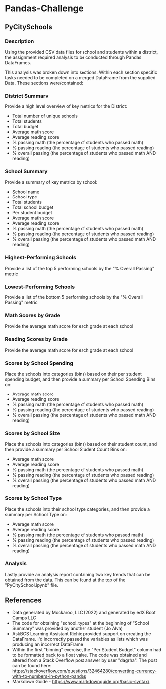 # Pandas-Challenge

## PyCitySchools

### Description  

Using the provided CSV data files for school and students within a district, the assignment required analysis to be conducted through Pandas DataFrames.  

This analysis was broken down into sections. Within each section specific tasks needed to be completed on a merged DataFrame from the supplied Data. These sections were/contained:  

### District Summary  

Provide a high level overview of key metrics for the District:  

 - Total number of unique schools  
 - Total students  
 - Total budget   
 - Average math score   
 - Average reading score    
 - % passing math (the percentage of students who passed math)   
 - % passing reading (the percentage of students who passed reading)   
 - % overall passing (the percentage of students who passed math AND reading)

### School Summary  

Provide a summary of key metrics by school:

 - School name    
 - School type   
 - Total students   
 - Total school budget   
 - Per student budget   
 - Average math score   
 - Average reading score   
 - % passing math (the percentage of students who passed math)   
 - % passing reading (the percentage of students who passed reading)   
 - % overall passing (the percentage of students who passed math AND reading)  

### Highest-Performing Schools  

Provide a list of the top 5 performing schools by the "% Overall Passing" metric   

### Lowest-Performing Schools

Provide a list of the bottom 5 performing schools by the "% Overall Passing" metric

### Math Scores by Grade  

Provide the average math score for each grade at each school

### Reading Scores by Grade   

Provide the average math score for each grade at each school

### Scores by School Spending   

Place the schools into categories (bins) based on their per student spending budget, and then provide a summary per School Spending Bins on:

 - Average math score   
 - Average reading score  
 - % passing math (the percentage of students who passed math)   
 - % passing reading (the percentage of students who passed reading)   
 - % overall passing (the percentage of students who passed math AND reading)

### Scores by School Size   

Place the schools into categories (bins) based on their student count, and then provide a summary per School Student Count Bins on:

 - Average math score   
 - Average reading score  
 - % passing math (the percentage of students who passed math)   
 - % passing reading (the percentage of students who passed reading)   
 - % overall passing (the percentage of students who passed math AND reading)

### Scores by School Type   

Place the schools into their school type categories, and then provide a summary per School Type on:

 - Average math score   
 - Average reading score  
 - % passing math (the percentage of students who passed math)   
 - % passing reading (the percentage of students who passed reading)    
 - % overall passing (the percentage of students who passed math AND reading)   

### Analysis  

Lastly provide an analysis report containing two key trends that can be obtained from the data. This can be found at the top of the "PyCitySchool.ipynb" file.  


## References

- Data generated by Mockaroo, LLC (2022) and generated by edX Boot Camps LLC  
- The code for obtaining "school_types" at the beginning of "School Summary" was provided by another student (Jo Alva)
- AskBCS Learning Assistant Richie provided support on creating the DataFrame. I'd incorrectly passed the variables as lists which was producing an incorrect DataFrame
- Within the first "binning" exercise, the "Per Student Budget" column had to be formatted back to a float value. The code was obtained and altered from a Stack Overflow post answer by user "dagrha". The post can be found here: https://stackoverflow.com/questions/32464280/converting-currency-with-to-numbers-in-python-pandas
- Markdown Guide - https://www.markdownguide.org/basic-syntax/